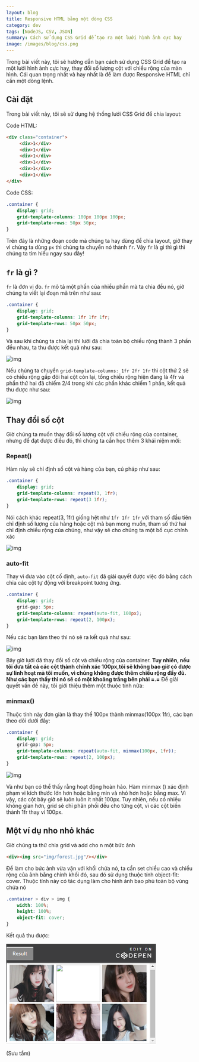```yaml
---
layout: blog
title: Responsive HTML bằng một dòng CSS
category: dev
tags: [NodeJS, CSV, JSON]
summary: Cách sử dụng CSS Grid để tạo ra một lưới hình ảnh cực hay
image: /images/blog/css.png
---
```

Trong bài viết này, tôi sẽ hướng dẫn bạn cách sử dụng CSS Grid để tạo ra một lưới hình ảnh cực hay, thay đổi số lượng cột với chiều rộng của màn hình. Cái quan trọng nhất và hay nhất là để làm được Responsive HTML chỉ cần một dòng lệnh.

## Cài đặt

Trong bài viết này, tôi sẽ sử dụng hệ thống lưới CSS Grid để chia layout:

Code HTML:

```html
<div class="container">
     <div>1</div>
     <div>1</div>
     <div>1</div>
     <div>1</div>
     <div>1</div>
     <div>1</div>
</div>
```

Code CSS:

```scss
.container {
    display: grid;
    grid-template-columns: 100px 100px 100px;
    grid-template-rows: 50px 50px;
}
```

Trên đây là những đoạn code mà chúng ta hay dùng để chia layout, giờ thay vì chúng ta dùng `px` thì chúng ta chuyển nó thành `fr`. Vậy `fr` là gì thì gì thì chúng ta tìm hiểu ngay sau đây!

## `fr` là gì ?

`fr` là đơn vị đo. `fr` mô tả một phần của nhiều phần mà ta chia đều nó, giờ chúng ta viết lại đoạn mã trên như sau:

```scss
.container {
    display: grid;
    grid-template-columns: 1fr 1fr 1fr;
    grid-template-rows: 50px 50px;
}
```

Và sau khi chúng ta chia lại thì lưới đã chia toàn bộ chiều rộng thành 3 phần đều nhau, ta thu được kết quả như sau:

![img](https://images.viblo.asia/9be09bb8-a6c4-470f-a9b1-47d997eb23e5.gif)

Nếu chúng ta chuyển `grid-template-columns: 1fr 2fr 1fr` thì cột thứ 2 sẽ có chiều rộng gấp đôi hai cột còn lại, tổng chiều rộng hiện đang là 4fr và phần thứ hai đã chiếm 2/4 trong khi các phần khác chiếm 1 phần, kết quả thu được như sau:

![img](https://images.viblo.asia/4eb99db7-6948-441c-9f65-832e2c9ff74f.gif)

## Thay đổi số cột

Giờ chúng ta muốn thay đổi số lượng cột với chiều rộng của container, nhưng để đạt được điều đó, thì chúng ta cần học thêm 3 khái niệm mới:

### Repeat()

Hàm này sẽ chỉ định số cột và hàng của bạn, cú pháp như sau:

```scss
.container {
    display: grid;
    grid-template-columns: repeat(3, 1fr);
    grid-template-rows: repeat(3 1fr);
}
```

Nói cách khác repeat(3, 1fr) giống hệt như `1fr 1fr 1fr` với tham số đầu tiên chỉ định số lượng của hàng hoặc cột mà bạn mong muốn, tham số thứ hai chỉ định chiều rộng của chúng, như vậy sẽ cho chúng ta một bố cục chính xác

![img](https://images.viblo.asia/1cf60569-09c3-4f3f-b559-d08ac90174ab.PNG)

### auto-fit

Thay vì đưa vào cột cố định, `auto-fit` đã giải quyết được việc đó bằng cách chia các cột tự động với breakpoint tương ứng.

```scss
.container {
    display: grid;
    grid-gap: 5px;
    grid-template-columns: repeat(auto-fit, 100px);
    grid-template-rows: repeat(2, 100px);
}
```

Nếu các bạn làm theo thì nó sẽ ra kết quả như sau:

![img](https://images.viblo.asia/22a7f499-0f99-4743-bb68-66a214d31f57.gif)

Bây giờ lưới đã thay đổi số cột và chiều rộng của container. **Tuy nhiên, nếu tôi đưa tất cả các cột thành chính xác 100px,tôi sẽ không bao giờ có được sự linh hoạt mà tôi muốn, vì chúng không được thêm chiều rộng đầy đủ. Như các bạn thấy thì nó sẽ có một khoảng trắng bên phải =.=** Để giải quyết vấn đề này, tôi giới thiệu thêm một thuộc tính nữa:

### minmax()

Thuộc tính này đơn giản là thay thế 100px thành minmax(100px 1fr), các bạn theo dõi dưới đây:

```scss
.container {
    display: grid;
    grid-gap: 5px;
    grid-template-columns: repeat(auto-fit, minmax(100px, 1fr));
    grid-template-rows: repeat(2, 100px);
}
```

![img](https://images.viblo.asia/2035b883-687a-48f9-858d-45e6076184b2.gif)

Và như bạn có thể thấy rằng hoạt động hoàn hảo. Hàm minmax () xác định phạm vi kích thước lớn hơn hoặc bằng min và nhỏ hơn hoặc bằng max. Vì vậy, các cột bây giờ sẽ luôn luôn ít nhất 100px. Tuy nhiên, nếu có nhiều không gian hơn, grid sẽ chỉ phân phối đều cho từng cột, vì các cột biến thành 1fr thay vì 100px.

## Một ví dụ nho nhỏ khác

Giờ chúng ta thử chia grid và add cho n một bức ảnh

```html
<div><img src="img/forest.jpg"/></div>
```

Để làm cho bức ảnh vừa vặn với khối chứa nó, ta cần set chiều cao và chiều rộng của ảnh bằng chính khối đó, sau đó sử dụng thuộc tính object-fit: cover. Thuộc tính này có tác dụng làm cho hình ảnh bao phủ toàn bộ vùng chứa nó

```scss
.container > div > img {
    width: 100%;
    height: 100%;
    object-fit: cover;
}
```

Kết quả thu được:

![](/images/blog/css.png)

(Sưu tầm)

